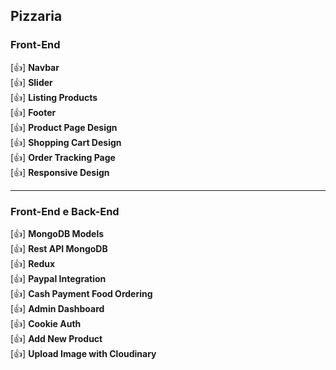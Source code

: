 <!-- This is a [Next.js](https://nextjs.org/) project bootstrapped with [`create-next-app`](https://github.com/vercel/next.js/tree/canary/packages/create-next-app).

## Getting Started

First, run the development server:

```bash
npm run dev
# or
yarn dev
```

Open [http://localhost:3000](http://localhost:3000) with your browser to see the result.

You can start editing the page by modifying `pages/index.js`. The page auto-updates as you edit the file.

[API routes](https://nextjs.org/docs/api-routes/introduction) can be accessed on [http://localhost:3000/api/hello](http://localhost:3000/api/hello). This endpoint can be edited in `pages/api/hello.js`.

The `pages/api` directory is mapped to `/api/*`. Files in this directory are treated as [API routes](https://nextjs.org/docs/api-routes/introduction) instead of React pages.

## Learn More

To learn more about Next.js, take a look at the following resources:

- [Next.js Documentation](https://nextjs.org/docs) - learn about Next.js features and API.
- [Learn Next.js](https://nextjs.org/learn) - an interactive Next.js tutorial.

You can check out [the Next.js GitHub repository](https://github.com/vercel/next.js/) - your feedback and contributions are welcome!

## Deploy on Vercel

The easiest way to deploy your Next.js app is to use the [Vercel Platform](https://vercel.com/new?utm_medium=default-template&filter=next.js&utm_source=create-next-app&utm_campaign=create-next-app-readme) from the creators of Next.js.

Check out our [Next.js deployment documentation](https://nextjs.org/docs/deployment) for more details. 

27min

-->


## Pizzaria  

### Front-End

[👍] **Navbar**  
[👍] **Slider**  
[👍] **Listing Products**  
[👍] **Footer**  
[👍] **Product Page Design**  
[👍] **Shopping Cart Design**  
[👍] **Order Tracking Page**  
[👍] **Responsive Design**  

<hr>

### Front-End e Back-End
[👍] **MongoDB Models**  
[👍] **Rest API MongoDB**  
[👍] **Redux**  
[👍] **Paypal Integration**  
[👍] **Cash Payment Food Ordering**  
[👍] **Admin Dashboard**  
[👍] **Cookie Auth**  
[👍] **Add New Product**  
[👍] **Upload Image with Cloudinary**  

